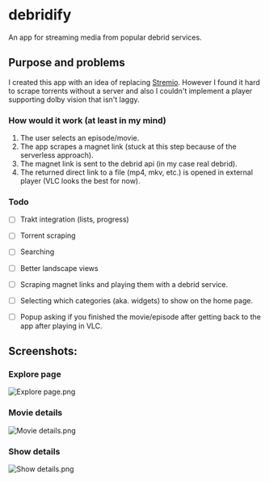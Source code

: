 # debridify

An app for streaming media from popular debrid services.

## Purpose and problems

I created this app with an idea of replacing [Stremio](https://www.stremio.com/). However I found it hard to scrape torrents without a server and also I couldn't implement a player supporting dolby vision that isn't laggy.

### How would it work (at least in my mind)
1. The user selects an episode/movie.
2. The app scrapes a magnet link (stuck at this step because of the serverless approach).
3. The magnet link is sent to the debrid api (in my case real debrid).
4. The returned direct link to a file (mp4, mkv, etc.) is opened in external player (VLC looks the best for now).

### Todo
- [ ] Trakt integration (lists, progress)
- [ ] Torrent scraping
- [ ] Searching
- [ ] Better landscape views
- [ ] Scraping magnet links and playing them with a debrid service.
- [ ] Selecting which categories (aka. widgets) to show on the home page.
- [ ] Popup asking if you finished the movie/episode after getting back to the app after playing in VLC.


## Screenshots:

### Explore page
![Explore page.png](.github%2Fassets%2FExplore%20page.png)

### Movie details
![Movie details.png](.github%2Fassets%2FMovie%20details.png)

### Show details
![Show details.png](.github%2Fassets%2FShow%20details.png)